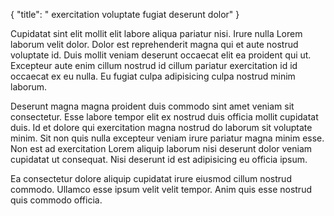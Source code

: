 {
  "title": " exercitation voluptate fugiat deserunt dolor"
}

Cupidatat sint elit mollit elit labore aliqua pariatur nisi. Irure nulla Lorem laborum velit dolor. Dolor est reprehenderit magna qui et aute nostrud voluptate id. Duis mollit veniam deserunt occaecat elit ea proident qui ut. Excepteur aute enim cillum nostrud id cillum pariatur exercitation id id occaecat ex eu nulla. Eu fugiat culpa adipisicing culpa nostrud minim laborum.

Deserunt magna magna proident duis commodo sint amet veniam sit consectetur. Esse labore tempor elit ex nostrud duis officia mollit cupidatat duis. Id et dolore qui exercitation magna nostrud do laborum sit voluptate minim. Sit non quis nulla excepteur veniam irure pariatur magna minim esse. Non est ad exercitation Lorem aliquip laborum nisi deserunt dolor veniam cupidatat ut consequat. Nisi deserunt id est adipisicing eu officia ipsum.

Ea consectetur dolore aliquip cupidatat irure eiusmod cillum nostrud commodo. Ullamco esse ipsum velit velit tempor. Anim quis esse nostrud quis commodo officia.